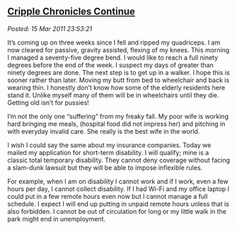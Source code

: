  
[Cripple Chronicles Continue](http://bakerjd99.wordpress.com/2011/03/15/cripple-chronicles-continue-2/)
-------------------------------------------------------------------------------------------------------

*Posted: 15 Mar 2011 23:53:21*

It’s coming up on three weeks since I fell and ripped my quadriceps. I
am now cleared for passive, gravity assisted, flexing of my knees. This
morning I managed a seventy-five degree bend. I would like to reach a
full ninety degrees before the end of the week. I suspect my days of
greater than ninety degrees are done. The next step is to get up in a
walker. I hope this is sooner rather than later. Moving my butt from bed
to wheelchair and back is wearing thin. I honestly don’t know how some
of the elderly residents here stand it. Unlike myself many of them will
be in wheelchairs until they die. Getting old isn’t for pussies!

I’m not the only one “suffering” from my freaky fall. My poor wife is
working hard bringing me meals, (hospital food did not impress her) and
pitching in with everyday invalid care. She really is the best wife in
the world.

I wish I could say the same about my insurance companies. Today we
mailed my application for short-term disability. I will qualify; mine is
a classic total temporary disability. They cannot deny coverage without
facing a slam-dunk lawsuit but they will be able to impose inflexible
rules.

For example, when I am on disability I cannot work and if I work, even a
few hours per day, I cannot collect disability. If I had Wi-Fi and my
office laptop I could put in a few remote hours even now but I cannot
manage a full schedule. I expect I will end up putting in unpaid remote
hours unless that is also forbidden. I cannot be out of circulation for
long or my little walk in the park might end in unemployment.
